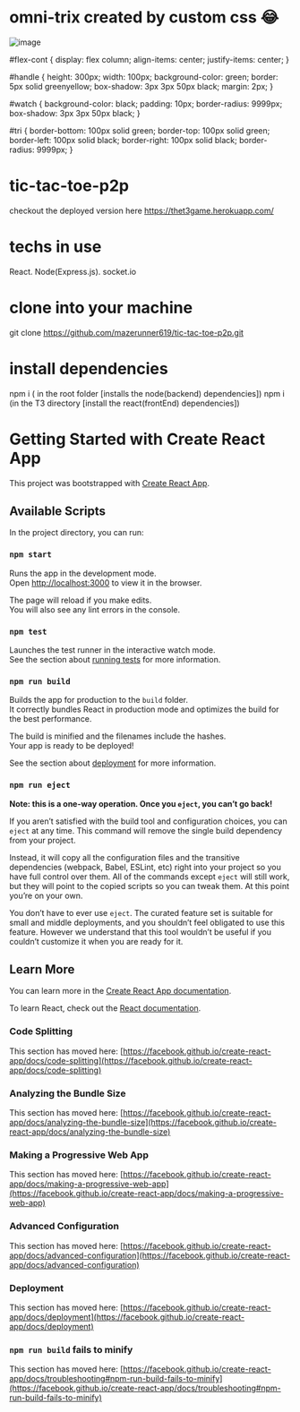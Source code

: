 # omni-trix created by custom css 😂
![image](https://github.com/user-attachments/assets/40af0bae-7f71-49a5-888f-d7ae2ef456ba)

<!--
// <div id="flex-cont">
//   <div id="handle"></div>
//   <div id="watch">
//     <hr id="tri" />
//   </div>
//   <div id="handle"></div>
// </div>
-->

#flex-cont {
  display: flex column;
  align-items: center;
  justify-items: center;
}

#handle {
  height: 300px;
  width: 100px;
  background-color: green;
  border: 5px solid greenyellow;
  box-shadow: 3px 3px 50px black;
  margin: 2px;
}

#watch {
  background-color: black;
  padding: 10px;
  border-radius: 9999px;
  box-shadow: 3px 3px 50px black;
}

#tri {
  border-bottom: 100px solid green;
  border-top: 100px solid green;
  border-left: 100px solid black;
  border-right: 100px solid black;
  border-radius: 9999px;
}

# tic-tac-toe-p2p
checkout the deployed version here
https://thet3game.herokuapp.com/

# techs in use
React.
Node(Express.js).
socket.io

# clone into your machine
git clone https://github.com/mazerunner619/tic-tac-toe-p2p.git

# install dependencies 
npm i ( in the root folder [installs the node(backend) dependencies])
npm i (in the T3 directory [install the react(frontEnd) dependencies])

# Getting Started with Create React App

This project was bootstrapped with [Create React App](https://github.com/facebook/create-react-app).

## Available Scripts

In the project directory, you can run:

### `npm start`

Runs the app in the development mode.\
Open [http://localhost:3000](http://localhost:3000) to view it in the browser.

The page will reload if you make edits.\
You will also see any lint errors in the console.

### `npm test`

Launches the test runner in the interactive watch mode.\
See the section about [running tests](https://facebook.github.io/create-react-app/docs/running-tests) for more information.

### `npm run build`

Builds the app for production to the `build` folder.\
It correctly bundles React in production mode and optimizes the build for the best performance.

The build is minified and the filenames include the hashes.\
Your app is ready to be deployed!

See the section about [deployment](https://facebook.github.io/create-react-app/docs/deployment) for more information.

### `npm run eject`

**Note: this is a one-way operation. Once you `eject`, you can’t go back!**

If you aren’t satisfied with the build tool and configuration choices, you can `eject` at any time. This command will remove the single build dependency from your project.

Instead, it will copy all the configuration files and the transitive dependencies (webpack, Babel, ESLint, etc) right into your project so you have full control over them. All of the commands except `eject` will still work, but they will point to the copied scripts so you can tweak them. At this point you’re on your own.

You don’t have to ever use `eject`. The curated feature set is suitable for small and middle deployments, and you shouldn’t feel obligated to use this feature. However we understand that this tool wouldn’t be useful if you couldn’t customize it when you are ready for it.

## Learn More

You can learn more in the [Create React App documentation](https://facebook.github.io/create-react-app/docs/getting-started).

To learn React, check out the [React documentation](https://reactjs.org/).

### Code Splitting

This section has moved here: [https://facebook.github.io/create-react-app/docs/code-splitting](https://facebook.github.io/create-react-app/docs/code-splitting)

### Analyzing the Bundle Size

This section has moved here: [https://facebook.github.io/create-react-app/docs/analyzing-the-bundle-size](https://facebook.github.io/create-react-app/docs/analyzing-the-bundle-size)

### Making a Progressive Web App

This section has moved here: [https://facebook.github.io/create-react-app/docs/making-a-progressive-web-app](https://facebook.github.io/create-react-app/docs/making-a-progressive-web-app)

### Advanced Configuration

This section has moved here: [https://facebook.github.io/create-react-app/docs/advanced-configuration](https://facebook.github.io/create-react-app/docs/advanced-configuration)

### Deployment

This section has moved here: [https://facebook.github.io/create-react-app/docs/deployment](https://facebook.github.io/create-react-app/docs/deployment)

### `npm run build` fails to minify

This section has moved here: [https://facebook.github.io/create-react-app/docs/troubleshooting#npm-run-build-fails-to-minify](https://facebook.github.io/create-react-app/docs/troubleshooting#npm-run-build-fails-to-minify)
